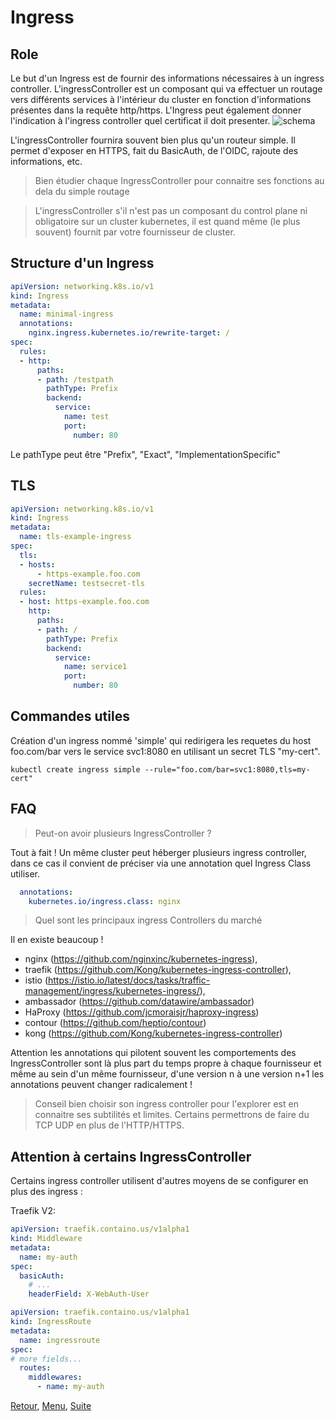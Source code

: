 # Ingress 
## Role
Le but d'un Ingress est de fournir des informations nécessaires à un ingress controller.
L'ingressController est un composant qui va effectuer un routage vers différents services à l'intérieur du cluster en fonction d'informations présentes dans la requête http/https. 
L'Ingress peut également donner l'indication à l'ingress controller quel certificat il doit presenter.
![schema](https://obeyler.github.io/Formation-K8S/images/ingress.svg)

L'ingressController fournira souvent bien plus qu'un routeur simple. Il permet d'exposer en HTTPS, fait du BasicAuth, de l'OIDC, rajoute des informations, etc. 
> Bien étudier chaque IngressController pour connaitre ses fonctions au dela du simple routage

>L'ingressController s'il n'est pas un composant du control plane ni obligatoire sur un cluster kubernetes, il est quand même (le plus souvent) fournit par votre fournisseur de cluster.

## Structure d'un Ingress
```yaml
apiVersion: networking.k8s.io/v1
kind: Ingress
metadata:
  name: minimal-ingress
  annotations:
    nginx.ingress.kubernetes.io/rewrite-target: /
spec:
  rules:
  - http:
      paths:
      - path: /testpath
        pathType: Prefix
        backend:
          service:
            name: test
            port:
              number: 80
```

Le pathType peut être "Prefix", "Exact", "ImplementationSpecific"

## TLS
```yaml
apiVersion: networking.k8s.io/v1
kind: Ingress
metadata:
  name: tls-example-ingress
spec:
  tls:
  - hosts:
      - https-example.foo.com
    secretName: testsecret-tls
  rules:
  - host: https-example.foo.com
    http:
      paths:
      - path: /
        pathType: Prefix
        backend:
          service:
            name: service1
            port:
              number: 80
```

## Commandes utiles
Création d'un ingress nommé 'simple' qui redirigera les requetes du host foo.com/bar  vers le service svc1:8080 en utilisant un secret TLS "my-cert".
```
kubectl create ingress simple --rule="foo.com/bar=svc1:8080,tls=my-cert"
```

## FAQ
>Peut-on avoir plusieurs IngressController ?

Tout à fait ! Un même cluster peut héberger plusieurs ingress controller, dans ce cas il convient de préciser via une annotation
quel Ingress Class utiliser. 
```yaml
  annotations:
    kubernetes.io/ingress.class: nginx
```


> Quel sont les principaux ingress Controllers du marché

Il en existe beaucoup !
- nginx (https://github.com/nginxinc/kubernetes-ingress),
- traefik (https://github.com/Kong/kubernetes-ingress-controller), 
- istio (https://istio.io/latest/docs/tasks/traffic-management/ingress/kubernetes-ingress/),
- ambassador (https://github.com/datawire/ambassador)
- HaProxy (https://github.com/jcmoraisjr/haproxy-ingress)
- contour (https://github.com/heptio/contour)
- kong (https://github.com/Kong/kubernetes-ingress-controller)

Attention les annotations qui pilotent souvent les comportements des IngressController sont là plus part du temps propre à chaque fournisseur et même au sein d'un même fournisseur, d'une version n à une version n+1 les annotations peuvent changer radicalement !

> Conseil bien choisir son ingress controller pour l'explorer est en connaitre ses subtilités et limites.
Certains permettrons de faire du TCP UDP en plus de l'HTTP/HTTPS. 

## Attention à certains IngressController 
Certains ingress controller utilisent d'autres moyens de se configurer en plus des ingress :

Traefik V2:
```yaml
apiVersion: traefik.containo.us/v1alpha1
kind: Middleware
metadata:
  name: my-auth
spec:
  basicAuth:
    # ...
    headerField: X-WebAuth-User
```

```yaml
apiVersion: traefik.containo.us/v1alpha1
kind: IngressRoute
metadata:
  name: ingressroute
spec:
# more fields...
  routes:
    middlewares:
      - name: my-auth
```
[Retour](https://obeyler.github.io/Formation-K8S/Chapitres/Service.html), [Menu](https://obeyler.github.io/Formation-K8S/), [Suite](https://obeyler.github.io/Formation-K8S/Chapitres/Persistence.html)

